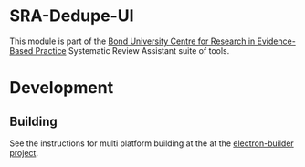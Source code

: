 SRA-Dedupe-UI
=============
This module is part of the [Bond University Centre for Research in Evidence-Based Practice](https://github.com/CREBP) Systematic Review Assistant suite of tools.


Development
===========

Building
--------
See the instructions for multi platform building at the at the [electron-builder project](https://github.com/electron-userland/electron-builder/wiki/Multi-Platform-Build#linux).
